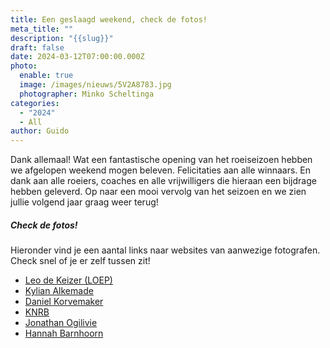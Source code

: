 ```yaml
---
title: Een geslaagd weekend, check de fotos!
meta_title: ""
description: "{{slug}}"
draft: false
date: 2024-03-12T07:00:00.000Z
photo:
  enable: true
  image: /images/nieuws/5V2A8783.jpg
  photographer: Minko Scheltinga
categories:
  - "2024"
  - All
author: Guido
---
```

Dank allemaal! Wat een fantastische opening van het roeiseizoen hebben we afgelopen weekend mogen beleven. Felicitaties aan alle winnaars. En dank aan alle roeiers, coaches en alle vrijwilligers die hieraan een bijdrage hebben geleverd. Op naar een mooi vervolg van het seizoen en we zien jullie volgend jaar graag weer terug!

##### Check de fotos!

Hieronder vind je een aantal links naar websites van aanwezige fotografen. Check snel of je er zelf tussen zit!  

* [Leo de Keizer (LOEP)](https://www.loep.nu/roeiwedstrijden-2024/)
* [Kylian Alkemade](https://www.kylianalkemade.nl/head-of-the-river-amstel-2024-zaterdag/)
* [Daniel Korvemaker](https://albums.danielkorvemaker.nl/headoftheriver/) 
* [KNRB](https://knrb.pixieset.com/headoftheriveramstel2024/)
* [Jonathan Ogilivie](https://www.facebook.com/media/set/?set=a.920079966786673&type=3)
* [Hannah Barnhoorn](https://hannahbarnhoornfotografie.myportfolio.com/head-of-the-river-amstel)
